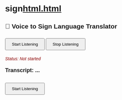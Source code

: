 # sign[html.html](https://github.com/user-attachments/files/21867769/html.html)
<!DOCTYPE html>
<html lang="en">
<head>
  <meta charset="UTF-8">
  <title>Voice to Sign Language</title>
  <style>
    body { font-family: Arial, sans-serif; padding: 20px; }
    button { padding: 10px 20px; margin: 10px 0; }
    #transcript { margin-top: 20px; font-size: 18px; font-weight: bold; }
    #signs { margin-top: 20px; }
    .sign-img { width: 100px; margin: 5px; display: inline-block; }
    #status { margin-top: 10px; color: darkred; font-style: italic; }
  </style>
</head>
<body>

  <h2>🎤 Voice to Sign Language Translator</h2>
  <button id="startBtn">Start Listening</button>
  <button id="stopBtn">Stop Listening</button>

  <p id="status">Status: Not started</p>
  <p id="transcript">Transcript: ...</p>
  <div id="signs"></div>
<button id="startBtn">Start Listening</button>
<p id="status"></p>
<p id="transcript"></p>

<script>
  const statusEl = document.getElementById("status");
  const transcriptEl = document.getElementById("transcript");

  const SpeechRecognition = window.SpeechRecognition || window.webkitSpeechRecognition;
  const recognition = new SpeechRecognition();

  recognition.continuous = true;
  recognition.interimResults = true;
  recognition.lang = "en-US"; // try "ar-EG" if you speak Arabic

  recognition.onstart = () => {
    statusEl.textContent = "✅ Listening... speak now!";
    console.log("Recognition started");
  };

  recognition.onresult = (event) => {
    let text = "";
    for (let i = event.resultIndex; i < event.results.length; i++) {
      text += event.results[i][0].transcript + " ";
    }
    transcriptEl.textContent = "Transcript: " + text;
    console.log("Result:", text);
  };

  recognition.onerror = (event) => {
    console.error("Error:", event.error);
    statusEl.textContent = "❌ Error: " + event.error;
  };

  recognition.onspeechstart = () => console.log("🎤 Speech detected");
  recognition.onsoundstart = () => console.log("🔊 Sound detected");
  recognition.onsoundend = () => console.log("🔇 Sound ended");

  document.getElementById("startBtn").addEventListener("click", () => {
    recognition.start();
  });
</script>


</body>
</html>
